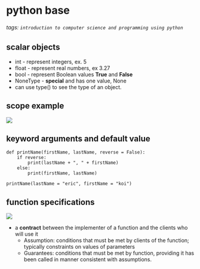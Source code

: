 # python base
###### tags: `introduction to computer science and programming using python`

## scalar objects
- int - represent integers, ex. 5
- float - represent real numbers, ex 3.27
- bool - represent Boolean values **True** and **False**
- NoneType - **special** and has one value, None
- can use type() to see the type of an object. 

## scope example
![](https://i.imgur.com/05wvVQh.png)

## keyword arguments and default value
```python=
def printName(firstName, lastName, reverse = False):
    if reverse:
        print(lastName + ", " + firstName)
    else:
        print(firstName, lastName)

printName(lastName = "eric", firstName = "koi")

```

## function specifications
![](https://i.imgur.com/mZfpmz3.png)
- a **contract** between the implementer of a function and the clients who will use it
    - Assumption: conditions that must be met by clients of the function; typically constraints on values of parameters
    - Guarantees: conditions that must be met by function, providing it has been called in manner consistent with assumptions.



